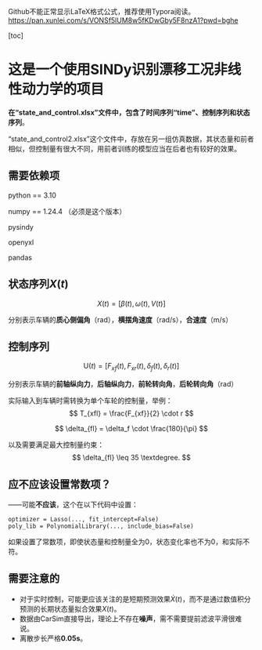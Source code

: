 Github不能正常显示LaTeX格式公式，推荐使用Typora阅读。https://pan.xunlei.com/s/VONSf5lUM8w5fKDwGby5F8nzA1?pwd=bghe

[toc]

# 这是一个使用SINDy识别漂移工况非线性动力学的项目

**在“state_and_control.xlsx”文件中，包含了时间序列“time”、控制序列和状态序列**。

“state_and_control2.xlsx”这个文件中，存放在另一组仿真数据，其状态量和前者相似，但控制量有很大不同，用前者训练的模型应当在后者也有较好的效果。

## 需要依赖项

python == 3.10

numpy == 1.24.4 （必须是这个版本）

pysindy

openyxl

pandas

## 状态序列$X(t)$

$$
X(t) = [\beta(t), \omega(t), V(t)]
$$

分别表示车辆的**质心侧偏角**（rad），**横摆角速度**（rad/s），**合速度**（m/s）

## 控制序列

$$
\text{U}(t) = [F_{xf}(t), F_{xr}(t), \delta_f(t), \delta_r(t)]
$$

分别表示车辆的**前轴纵向力**，**后轴纵向力**，**前轮转向角**，**后轮转向角**（rad）

实际输入到车辆时需转换为单个车轮的控制量，举例：
$$
T_{xfl} = \frac{F_{xf}}{2} \cdot r
$$

$$
\delta_{fl} = \delta_f \cdot \frac{180}{\pi}
$$

以及需要满足最大控制量约束：
$$
\delta_{fl} \leq 35 \textdegree.
$$

## 应不应该设置常数项？

——可能**不应该**，这个在以下代码中设置：

```
optimizer = Lasso(..., fit_intercept=False)
poly_lib = PolynomialLibrary(..., include_bias=False)
```

如果设置了常数项，即使状态量和控制量全为0，状态变化率也不为0，和实际不符。

## 需要注意的

* 对于实时控制，可能更应该关注的是短期预测效果$\dot{X}(t)$，而不是通过数值积分预测的长期状态量拟合效果$X(t)$。
* 数据由CarSim直接导出，理论上不存在**噪声**，需不需要提前滤波平滑很难说。
* 离散步长严格**0.05s**。
